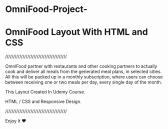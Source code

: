 # OmniFood-Project-
<h1>OmniFood Layout With HTML and CSS</h1>

///////////////////////////////////////

OmniFood partner with restaurants and other cooking partners to actually cook and deliver all meals from the generated meal plans, in selected cities. All this will be packed up in a monthly subscription, where users can choose between receiving one or two meals per day, every single day of the month.

This Layout Created In Udemy Course.

HTML / CSS and Responsive Design.

///////////////////////////////////////

Enjoy It ❤️
